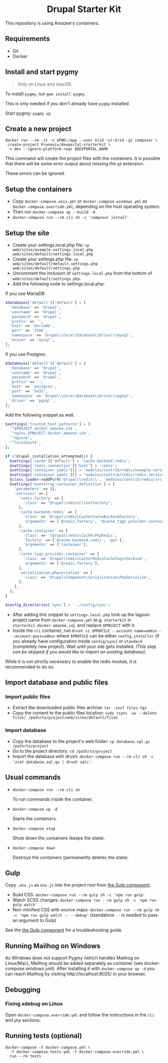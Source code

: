 <p align="center">
 <h1 align="center">Drupal Starter Kit</h1>
</p>

This repository is using Amazee's containers.

## Requirements

- Git
- Docker

## Install and start pygmy

> Only on Linux and macOS.

To install `pygmy`, run `gem install pygmy`.

This is only needed if you don't already have `pygmy` installed.

Start pygmy: `pygmy up`

## Create a new project

``` shell
docker run --rm -it -v $PWD:/app --user $(id -u):$(id -g) composer \
 create-project Pronovix/devportal-starterkit \
 -s dev --ignore-platform-reqs $DEVPORTAL_NAME
```

This command will create the project files with the containers.
It is possible that there will be some error output about missing the `gd` 
extension.

These errors can be ignored.

## Setup the containers

- Copy `docker-compose.unix.yml` or `docker-compose.windows.yml` as 
  `docker-compose.override.yml`, depending on the host operating system.
- Then run `docker-compose up --build -d`
- `docker-compose run --rm cli sh -c 'composer install'`

## Setup the site

- Create your settings.local.php file:
  `cp web/sites/example.settings.local.php web/sites/default/settings.local.php`
- Create your settings.php file:
  `cp web/sites/default/default.settings.php web/sites/default/settings.php`
- Uncomment the inclusion of `settings.local.php` from the bottom of 
  `web/sites/default/settings.php`.
- Add the following code to settings.local.php:

If you use MariaDB:

```php
$databases['default']['default'] = [
  'database' => 'drupal',
  'username' => 'drupal',
  'password' => 'drupal',
  'prefix' => '',
  'host' => 'mariadb',
  'port' => '3306',
  'namespace' => 'Drupal\\Core\\Database\\Driver\\mysql',
  'driver' => 'mysql',
];
```

If you use Postgres:

```php
$databases['default']['default'] = [
  'database' => 'drupal',
  'username' => 'drupal',
  'password' => 'drupal',
  'prefix' => '',
  'host' => 'postgres',
  'port' => '5432',
  'namespace' => 'Drupal\\Core\\Database\\Driver\\pgsql',
  'driver' => 'pgsql',
];
```

Add the following snippet as well.

```php
$settings['trusted_host_patterns'] = [
  '^$PROJECT.docker.amazee.io$',
  '^nginx.$PROJECT.docker.amazee.io$',
  '^nginx$',
  '^localhost$',
];

if (!drupal_installation_attempted()) {
  $settings['cache']['default'] = 'cache.backend.redis';
  $settings['redis.connection']['host'] = 'redis';
  $settings['container_yamls'][] = 'modules/contrib/redis/example.services.yml';
  $settings['container_yamls'][] = 'modules/contrib/redis/redis.services.yml';
  $class_loader->addPsr4('Drupal\\redis\\', 'modules/contrib/redis/src');
  $settings['bootstrap_container_definition'] = [
    'parameters' => [],
    'services' => [
      'redis.factory' => [
        'class' => 'Drupal\redis\ClientFactory',
      ],
      'cache.backend.redis' => [
        'class' => 'Drupal\redis\Cache\CacheBackendFactory',
        'arguments' => ['@redis.factory', '@cache_tags_provider.container', '@serialization.phpserialize'],
      ],
      'cache.container' => [
        'class' => '\Drupal\redis\Cache\PhpRedis',
        'factory' => ['@cache.backend.redis', 'get'],
        'arguments' => ['container'],
      ],
      'cache_tags_provider.container' => [
        'class' => 'Drupal\redis\Cache\RedisCacheTagsChecksum',
        'arguments' => ['@redis.factory'],
      ],
      'serialization.phpserialize' => [
        'class' => 'Drupal\Component\Serialization\PhpSerialize',
      ],
    ],
  ];
}

$config_directories['sync'] = '../config/sync';
```

- After adding this snippet to `settings.local.php` look up the lagoon project 
  name from `docker-compose.yml` (e.g. `starterkit` in 
  `starterkit.docker.amazee.io`), and replace `$PROJECT` with it.
- Inside the `cli` container, run 
  `drush si $PROFILE --account-name=admin --account-pass=admin` where `$PROFILE` 
  can be either `config_installer` (if you already have configuration inside 
  `config/sync`) or `standard` (completely new project). Wait until your site 
  gets installed. _(This step can be skipped if you would like to import an 
  existing database)._

While it is not strictly necessary to enable the redis module, it is recommended 
to do so.

## Import database and public files

### Import public files

- Extract the downloaded public files archive: `tar -zxvf files.tgz`
- Copy the content to the public files location: `sudo rsync -av --delete files/
/path/to/project/web/sites/default/files`

### Import database

- Copy the database to the project's web folder: 
  `cp database.sql.gz /path/to/project`
- Go to the project directory: `cd /path/to/project`
- Import the database with drush: 
  `docker-compose run --rm cli sh -c 'zcat database.sql.gz | drush sqlc'`.

## Usual commands

- `docker-compose run --rm cli sh`

  To run commands inside the container.

- `docker-compose up -d`

  Starts the containers.

- `docker-compose stop`

  Shuts down the containers (keeps the state).

- `docker-compose down`

  Destroys the containers (permanently deletes the state).
  
## Gulp

Copy `.env.js` as `env.js` into the project root from 
[the Gulp component](https://github.com/Pronovix/gulp).

- Build CSS: `docker-compose run --rm gulp sh -c 'npm run gulp'` 
- Watch SCSS changes: `docker-compose run --rm gulp sh -c 'npm run gulp watch'`
- Non-minified CSS with source maps: 
  `docker-compose run --rm gulp sh -c 'npm run gulp watch -- --debug'`
  (standalone `--` is needed to pass an argument to Gulp)
  
See the [the Gulp component](https://github.com/Pronovix/gulp) for a
troubleshooting guide.

## Running Mailhog on Windows

As Windows does not support Pygmy (which handles Mailhog on Linux/Mac), Mailhog 
should be added separately as container (see docker-compose.windows.yml). After 
installing it with `docker-compose up -d`
you can reach Mailhog by visiting http://localhost:8025/ in your browser.

## Debugging

### Fixing xdebug on Linux

Open `docker-compose.override.yml` and follow the instructions in the `cli` and 
`php` sections.

## Running tests (optional)

```shell
docker-compose -f docker-compose.yml \
  -f docker-compose.tests.yml -f docker-compose.override.yml \
  run --rm tests
```

